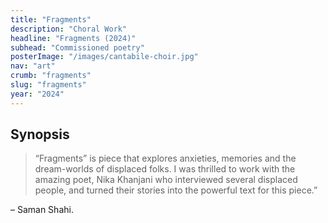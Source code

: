 ```yaml
---
title: "Fragments"
description: "Choral Work"
headline: "Fragments (2024)"
subhead: "Commissioned poetry"
posterImage: "/images/cantabile-choir.jpg"
nav: "art"
crumb: "fragments"
slug: "fragments"
year: "2024"
---
```


## Synopsis
> “Fragments” is piece that explores anxieties, memories and the dream-worlds of displaced folks. I was thrilled to work with the amazing poet, Nika Khanjani who interviewed several displaced people, and turned their stories into the powerful text for this piece.” 
> 
– Saman Shahi.

